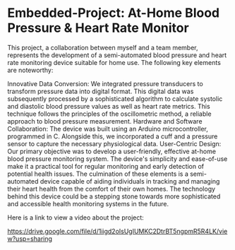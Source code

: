 # Embedded-Project: At-Home Blood Pressure & Heart Rate Monitor

This project, a collaboration between myself and a team member, represents the development of a semi-automated blood pressure and heart rate monitoring device suitable for home use. The following key elements are noteworthy:

Innovative Data Conversion: We integrated pressure transducers to transform pressure data into digital format. This digital data was subsequently processed by a sophisticated algorithm to calculate systolic and diastolic blood pressure values as well as heart rate metrics. This technique follows the principles of the oscillometric method, a reliable approach to blood pressure measurement.
Hardware and Software Collaboration: The device was built using an Arduino microcontroller, programmed in C. Alongside this, we incorporated a cuff and a pressure sensor to capture the necessary physiological data.
User-Centric Design: Our primary objective was to develop a user-friendly, effective at-home blood pressure monitoring system. The device's simplicity and ease-of-use make it a practical tool for regular monitoring and early detection of potential health issues.
The culmination of these elements is a semi-automated device capable of aiding individuals in tracking and managing their heart health from the comfort of their own homes. The technology behind this device could be a stepping stone towards more sophisticated and accessible health monitoring systems in the future.


Here is a link to view a video about the project:

https://drive.google.com/file/d/1iigd2oIsUgIUMKC2DtrBT5ngpmR5R4LK/view?usp=sharing

